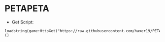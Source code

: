 # PETAPETA
- Get Script:
```
loadstring(game:HttpGet("https://raw.githubusercontent.com/haxer19/PETAPETA/refs/heads/main/main.lua"))()
```